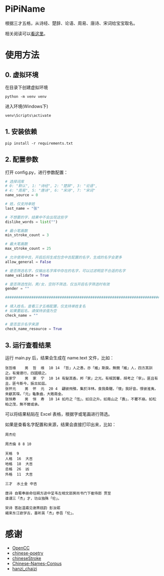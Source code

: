 # PiPiName

根据三才五格，从诗经、楚辞、论语、周易、唐诗、宋词给宝宝取名。

相关阅读可以[看这里](https://juejin.cn/post/6868186071260856334)。

# 使用方法

## 0. 虚拟环境
在目录下创建虚拟环境
```
python -m venv venv
```
进入环境(Windows下)
```
venv\Scripts\activate
```

## 1. 安装依赖
```
pip install -r requirements.txt
```

## 2. 配置参数

打开 config.py，进行参数配置：

```python
# 选择词库
# 0: "默认", 1: "诗经", 2: "楚辞", 3: "论语",
# 4: "周易", 5: "唐诗", 6: "宋诗", 7: "宋词"
name_source = 0

# 姓，仅支持单姓
last_name = "张"

# 不想要的字，结果中不会出现这些字
dislike_words = list("")

# 最小笔画数
min_stroke_count = 3

# 最大笔画数
max_stroke_count = 25

# 允许使用中吉，开启后将生成包含中吉配置的名字，生成的名字会更多
allow_general = False

# 是否筛选名字，仅输出名字库中存在的名字，可以过滤明显不合适的名字
name_validate = True

# 是否筛选性别，男/女，空则不筛选，仅当开启名字筛选时有效
gender = ""

##########################################################################

# 填入姓名，查看三才五格配置，仅支持单姓复名
# 如果要起名，请保持该值为空
check_name = ""

# 是否显示名字来源
check_name_resource = True
```

## 3. 运行查看结果

运行 main.py 后，结果会生成在 name.text 文件，比如：

```
张哲维    男  哲  维  10 14 「哲」人之愚，亦「維」斯戾。無競「維」人，四方其訓之。有覺德行，四國順之。
张家宁    男  家  宁  10 14 有飶其香。邦「家」之光。有椒其馨，胡考之「寧」。匪且有且，匪今斯今，振古如茲。
张怀元    男  怀  元  20 4  翩彼飛鴞，集於泮林。食我桑黮，「懷」我好音。憬彼淮夷，來獻其琛。「元」龜象齒，大賂南金。
张恒寿    男  恒  寿  10 14 如月之「恆」，如日之升。如南山之「壽」，不騫不崩。如松柏之茂，無不爾或承。
```

可以将结果粘贴在 Excel 表格，根据字或笔画进行筛选。

如果是查看名字配置和来源，结果会直接打印出来，比如：

```
周杰伦

周杰倫 8 8 10

天格	9
人格	16	大吉
地格	18	大吉
总格	26	凶
外格	11	大吉

三才	水土金	中吉

唐诗 自蜀奉册命往朔方途中呈韦左相文部房尚书门下崔侍郎 贾至
谁谓三「杰」才，功业独殊「伦」。

宋诗 答赵温甫见谢茶瓯韵 彭汝砺
朅来东江欲学古，喜听英「杰」参吾「伦」。
```

# 感谢

- [OpenCC](https://github.com/BYVoid/OpenCC)
- [chinese-poetry](https://github.com/chinese-poetry/chinese-poetry)
- [chineseStroke](https://github.com/WTree/chineseStroke)
- [Chinese-Names-Corpus]()
- [hanzi_chaizi](https://github.com/howl-anderson/hanzi_chaizi)

